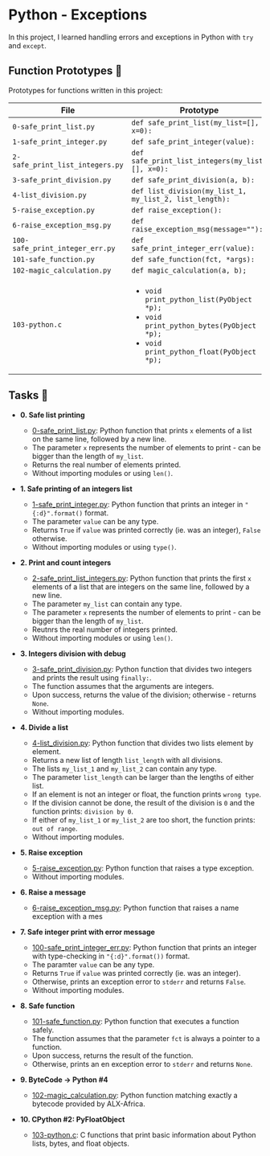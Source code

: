 # Python - Exceptions

In this project, I learned handling errors and exceptions in Python with `try` and `except`.


## Function Prototypes :floppy_disk:

Prototypes for functions written in this project:

| File                             | Prototype                                               |
| -------------------------------- | ------------------------------------------------------- |
| `0-safe_print_list.py`           | `def safe_print_list(my_list=[], x=0):`                 |
| `1-safe_print_integer.py`        | `def safe_print_integer(value):`                        |
| `2-safe_print_list_integers.py`  | `def safe_print_list_integers(my_list=[], x=0):`        |
| `3-safe_print_division.py`       | `def safe_print_division(a, b):`                        |
| `4-list_division.py`             | `def list_division(my_list_1, my_list_2, list_length):` |
| `5-raise_exception.py`           | `def raise_exception():`                                |
| `6-raise_exception_msg.py`       | `def raise_exception_msg(message=""):`                  |
| `100-safe_print_integer_err.py`  | `def safe_print_integer_err(value):`                    |
| `101-safe_function.py`           | `def safe_function(fct, *args):`                        |
| `102-magic_calculation.py`       | `def magic_calculation(a, b);`                          |
| `103-python.c`                   | <ul><li>`void print_python_list(PyObject *p);`</li><li>`void print_python_bytes(PyObject *p);`</li><li>`void print_python_float(PyObject *p);`</li></ul> |

## Tasks :page_with_curl:

* **0. Safe list printing**
  * [0-safe_print_list.py](./0-safe_print_list.py): Python function that prints `x` elements of a list on the same line, followed by a new line.
  * The parameter `x` represents the number of elements to print - can be
  bigger than the length of `my_list`.
  * Returns the real number of elements printed.
  * Without importing modules or using `len()`.

* **1. Safe printing of an integers list**
  * [1-safe_print_integer.py](./1-safe_print_integer.py): Python function that prints an integer in `"{:d}".format()` format.
  * The parameter `value` can be any type.
  * Returns `True` if `value` was printed correctly (ie. was an integer), `False` otherwise.
  * Without importing modules or using `type()`.

* **2. Print and count integers**
  * [2-safe_print_list_integers.py](./2-safe_print_list_integers.py): Python function that prints the first `x` elements of a list that are integers on the same line, followed by a new line.
  * The parameter `my_list` can contain any type.
  * The parameter `x` represents the number of elements to print - can be bigger than the length of `my_list`.
  * Reutnrs the real number of integers printed.
  * Without importing modules or using `len()`.

* **3. Integers division with debug**
  * [3-safe_print_division.py](./3-safe_print_division.py): Python function that divides two integers and prints the result using `finally:`.
  * The function assumes that the arguments are integers.
  * Upon success, returns the value of the division; otherwise - returns `None`.
  * Without importing modules.

* **4. Divide a list**
  * [4-list_division.py](./4-list_division.py): Python function that divides two lists element by element.
  * Returns a new list of length `list_length` with all divisions.
  * The lists `my_list_1` and `my_list_2` can contain any type.
  * The parameter `list_length` can be larger than the lengths of either list.
  * If an element is not an integer or float, the function prints `wrong type`.
  * If the division cannot be done, the result of the division is `0` and the function prints: `division by 0`.
  * If either of `my_list_1` or `my_list_2` are too short, the function prints: `out of range`.
  * Without importing modules.

* **5. Raise exception**
  * [5-raise_exception.py](./5-raise_exception.py): Python function that raises a type exception.
  * Without importing modules.

* **6. Raise a message**
  * [6-raise_exception_msg.py](./6-raise_exception_msg.py): Python function that raises a name exception with a mes


* **7. Safe integer print with error message**
  * [100-safe_print_integer_err.py](./100-safe_print_integer_err.py): Python function that prints an integer with type-checking in `"{:d}".format())` format.
  * The paramter `value` can be any type.
  * Returns `True` if `value` was printed correctly (ie. was an integer).
  * Otherwise, prints an exception error to `stderr` and returns `False`.
  * Without importing modules.

* **8. Safe function**
  * [101-safe_function.py](./101-safe_function.py): Python function that executes a function safely.
  * The function assumes that the parameter `fct` is always a pointer to a function.
  * Upon success, returns the result of the function.
  * Otherwise, prints an en exception error to `stderr` and returns `None`.

* **9. ByteCode -> Python #4**
  * [102-magic_calculation.py](./102-magic_calculation.py): Python function matching exactly a bytecode provided by ALX-Africa.

* **10. CPython #2: PyFloatObject**
  * [103-python.c](./103-python.c): C functions that print basic information  about Python lists, bytes, and float objects.

